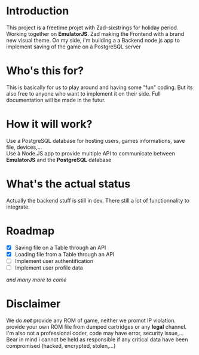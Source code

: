 # Introduction
This project is a freetime projet with Zad-sixstrings for holiday period. Working together on **EmulatorJS**. Zad making the Frontend with a brand new visual theme. On my side, i'm building a a Backend node.js app to implement saving of the game on a PostgreSQL server

# Who's this for?
This is basically for us to play around and having some "fun" coding. But its also free to anyone who want to implement it on their side. Full documentation will be made in the futur.

# How it will work?
Use a PostgreSQL database for hosting users, games informations, save file, devices,...  
Use à Node.JS app to provide multiple API to communicate between **EmulatorJS** and the **PostgreSQL** database

# What's the actual status
Actually the backend stuff is still in dev. There still a lot of functionnality to integrate.

# Roadmap
- [x] Saving file on a Table through an API  
- [x] Loading file from a Table through an API
- [ ] Implement user authentification  
- [ ] Implement user profile data

*and many more to come*

# Disclaimer
We do ***not*** provide any ROM of game, neither we promot IP violation. provide your own ROM file from dumped cartridges or any **legal** channel.<br>
I'm also not a professional coder, code may have error, security issue,... Bear in mind i cannot be held as responsible if any critical data have been compromised (hacked, encrypted, stolen,...)
